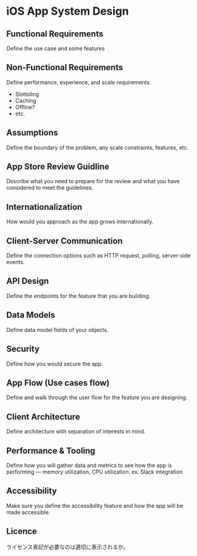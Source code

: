 # iOS App System Design

## Functional Requirements
Define the use case and some features

## Non-Functional Requirements
Define performance, experience, and scale requirements.
* Slottoling
* Caching
* Offline?
* etc.

## Assumptions
Define the boundary of the problem, any scale constraints, features, etc.

## App Store Review Guidline
Describe what you need to prepare for the review and what you have considered to meet the guidelines.

## Internationalization
How would you approach as the app grows internationally.

## Client-Server Communication
Define the connection options such as HTTP request, polling, server-side events.

## API Design 
Define the endpoints for the feature that you are building.

## Data Models
Define data model fields of your objects.

## Security
Define how you would secure the app.

## App Flow (Use cases flow)
Define and walk through the user flow for the feature you are designing.

## Client Architecture
Define architecture with separation of interests in mind.

## Performance & Tooling
Define how you will gather data and metrics to see how the app is performing — memory utilization, CPU utilization.
ex. Slack integration

## Accessibility
Make sure you define the accessibility feature and how the app will be made accessible.

## Licence
ライセンス表記が必要なのは適切に表示されるか。
